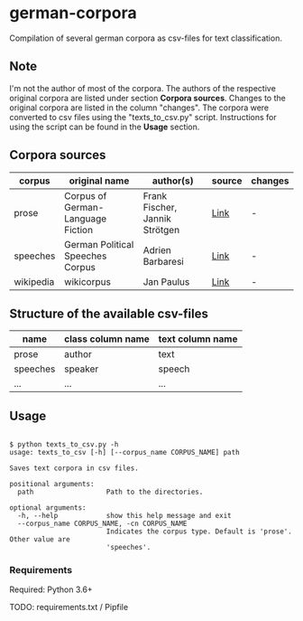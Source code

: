 # german-corpora
Compilation of several german corpora as csv-files for text classification. 


## Note

I'm not the author of most of the corpora. The authors of the respective original corpora are listed under section **Corpora sources**. Changes to the original corpora are listed in the column "changes". The corpora were converted to csv files using the "texts_to_csv.py" script. Instructions for using the script can be found in the **Usage** section.

## Corpora sources

| corpus | original name | author(s) | source | changes |
| --- |---| ---| --- | --- |
| prose | Corpus of German-Language Fiction | Frank Fischer, Jannik Strötgen | [Link](https://figshare.com/articles/Corpus_of_German-Language_Fiction_txt_/4524680/1) | - |
| speeches | German Political Speeches Corpus | Adrien Barbaresi | [Link](https://adrien.barbaresi.eu/corpora/speeches/#data) | - |
| wikipedia | wikicorpus | Jan Paulus | [Link](https://github.com/realjanpaulus/german_text_classification_nlp) | - |

## Structure of the available csv-files

| name | class column name | text column name |
| --- | --- | --- |
| prose | author | text |
| speeches | speaker| speech |
| ... | ... | ... |

## Usage

```

$ python texts_to_csv.py -h
usage: texts_to_csv [-h] [--corpus_name CORPUS_NAME] path

Saves text corpora in csv files.

positional arguments:
  path                  Path to the directories.

optional arguments:
  -h, --help            show this help message and exit
  --corpus_name CORPUS_NAME, -cn CORPUS_NAME 
                        Indicates the corpus type. Default is 'prose'. Other value are
                        'speeches'.

```

### Requirements

Required: Python 3.6+

TODO: requirements.txt / Pipfile


